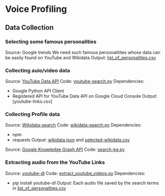# Voice Profiling

## Data Collection

### Selecting some famous personalities 
  Source: Google trends
  We need such famous personalitites whose data can be easily found on YouTube and Wikidata
  Output: [list_of_personalities.csv]()
  
### Collecting auio/video data 
  Source: [YouTube Data API]()
  Code: [youtube-search.py]()
  Dependencies: 
  * Google Python API Client
  * Registered API for YouTube Data API on Google Cloud Console
  Output: [youtube-links.csv]
  
### Collecting Profile data 
  Source: [Wikidata-search]()
  Code: [wikidata-search.py]()
  Dependencies:
  * npm 
  * requests
  Output: [wikidata.json]()
  and [selected-wikidata.csv]()
  
  Source: [Google Knowledge Graph API]()
  Code: [search-kg.py]()
  
### Extracting audio from the YouTube Links
  Source: [youtube-dl]()
  Code: [extract_youtube_videos.py]()
  Dependencies:
  * pip install youtube-dl
  Output: 
  Each audio file saved by the search terms in [list_of_personalities.csv]()
